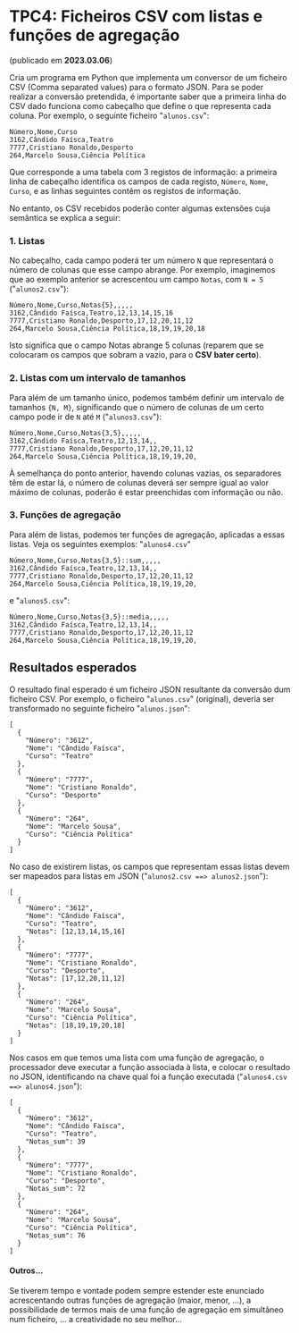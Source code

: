# TPC4:  Ficheiros CSV com listas e funções de agregação

(publicado em **2023.03.06**)

Cria um programa em Python que implementa um conversor de um ficheiro CSV (Comma separated values) para o formato JSON.
Para se poder realizar a conversão pretendida, é importante saber que a primeira linha do CSV dado funciona como cabeçalho
que define o que representa cada coluna.
Por exemplo, o seguinte ficheiro "`alunos.csv`":

```
Número,Nome,Curso
3162,Cândido Faísca,Teatro
7777,Cristiano Ronaldo,Desporto
264,Marcelo Sousa,Ciência Política
```
Que corresponde a uma tabela com 3 registos de informação: a primeira linha de cabeçalho identifica os campos de cada registo, `Número`, `Nome`, `Curso`, e as linhas seguintes contêm os registos de informação.

No entanto, os CSV recebidos poderão conter algumas extensões cuja semântica se explica a seguir:

### 1. Listas

No cabeçalho, cada campo poderá ter um número `N` que representará o número de colunas que esse campo abrange.
Por exemplo, imaginemos que ao exemplo anterior se acrescentou um campo `Notas`, com `N = 5` ("`alunos2.csv`"):

```
Número,Nome,Curso,Notas{5},,,,,
3162,Cândido Faísca,Teatro,12,13,14,15,16
7777,Cristiano Ronaldo,Desporto,17,12,20,11,12
264,Marcelo Sousa,Ciência Política,18,19,19,20,18
```

Isto significa que o campo Notas abrange 5 colunas (reparem que se colocaram os campos que sobram a vazio, para o
**CSV bater certo**).

### 2. Listas com um intervalo de tamanhos

Para além de um tamanho único, podemos também definir um intervalo de tamanhos `{N, M}`, significando que o número de
colunas de um certo campo pode ir de `N` até `M` ("`alunos3.csv`"):

```
Número,Nome,Curso,Notas{3,5},,,,,
3162,Cândido Faísca,Teatro,12,13,14,,
7777,Cristiano Ronaldo,Desporto,17,12,20,11,12
264,Marcelo Sousa,Ciência Política,18,19,19,20,
```

À semelhança do ponto anterior, havendo colunas vazias, os separadores têm de estar lá, o número de colunas deverá ser sempre igual ao valor máximo de colunas, poderão é estar preenchidas com informação ou não.

### 3. Funções de agregação

Para além de listas, podemos ter funções de agregação, aplicadas a essas listas.
Veja os seguintes exemplos: "`alunos4.csv`"

```
Número,Nome,Curso,Notas{3,5}::sum,,,,,
3162,Cândido Faísca,Teatro,12,13,14,,
7777,Cristiano Ronaldo,Desporto,17,12,20,11,12
264,Marcelo Sousa,Ciência Política,18,19,19,20,
```

 e "`alunos5.csv`":

 ```
Número,Nome,Curso,Notas{3,5}::media,,,,,
3162,Cândido Faísca,Teatro,12,13,14,,
7777,Cristiano Ronaldo,Desporto,17,12,20,11,12
264,Marcelo Sousa,Ciência Política,18,19,19,20,
 ```

## Resultados esperados

O resultado final esperado é um ficheiro JSON resultante da conversão dum ficheiro CSV.
Por exemplo, o ficheiro "`alunos.csv`" (original), deveria ser transformado no seguinte ficheiro "`alunos.json`":

```
[
  {
    "Número": "3612",
    "Nome": "Cândido Faísca",
    "Curso": "Teatro"
  },
  {
    "Número": "7777",
    "Nome": "Cristiano Ronaldo",
    "Curso": "Desporto"
  },
  {
    "Número": "264",
    "Nome": "Marcelo Sousa",
    "Curso": "Ciência Política"
  }
]
```

No caso de existirem listas, os campos que representam essas listas devem ser mapeados para listas em JSON ("`alunos2.csv ==> alunos2.json`"):

```
[
  {
    "Número": "3612",
    "Nome": "Cândido Faísca",
    "Curso": "Teatro",
    "Notas": [12,13,14,15,16]
  },
  {
    "Número": "7777",
    "Nome": "Cristiano Ronaldo",
    "Curso": "Desporto",
    "Notas": [17,12,20,11,12]
  },
  {
    "Número": "264",
    "Nome": "Marcelo Sousa",
    "Curso": "Ciência Política",
    "Notas": [18,19,19,20,18]
  }
]
```

Nos casos em que temos uma lista com uma função de agregação, o processador deve executar a função associada à lista, e
colocar o resultado no JSON, identificando na chave qual foi a função executada ("`alunos4.csv ==> alunos4.json`"):

```
[
  {
    "Número": "3612",
    "Nome": "Cândido Faísca",
    "Curso": "Teatro",
    "Notas_sum": 39
  },
  {
    "Número": "7777",
    "Nome": "Cristiano Ronaldo",
    "Curso": "Desporto",
    "Notas_sum": 72
  },
  {
    "Número": "264",
    "Nome": "Marcelo Sousa",
    "Curso": "Ciência Política",
    "Notas_sum": 76
  }
]
```

#### Outros...

Se tiverem tempo e vontade podem sempre estender este enunciado acrescentando outras funções de agregação (maior, menor, ...), a possibilidade de termos mais de uma função de agregação em simultâneo num ficheiro, ... a creatividade no seu melhor...
